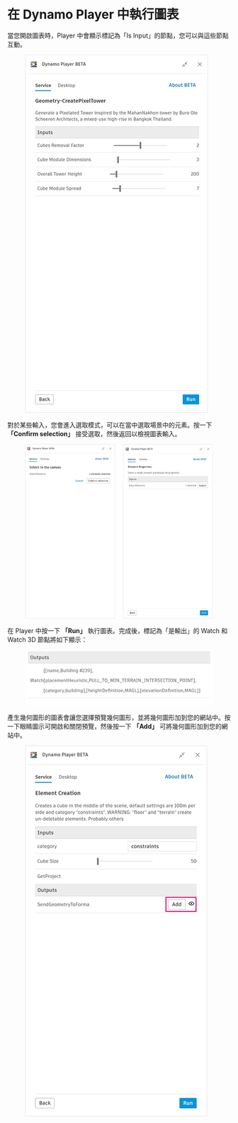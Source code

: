 # 在 Dynamo Player 中執行圖表

當您開啟圖表時，Player 中會顯示標記為「Is Input」的節點，您可以與這些節點互動。

<figure><img src="../.gitbook/assets/run-button.png" alt=""><figcaption></figcaption></figure>

對於某些輸入，您會進入選取模式，可以在當中選取場景中的元素。按一下 **「Confirm selection」** 接受選取，然後返回以檢視圖表輸入。

<figure><img src="../.gitbook/assets/selection-flow.png" alt=""><figcaption></figcaption></figure>

在 Player 中按一下 **「Run」** 執行圖表。完成後，標記為「是輸出」的 Watch 和 Watch 3D 節點將如下顯示：

<figure><img src="../.gitbook/assets/watch-output.png" alt=""><figcaption></figcaption></figure>

產生幾何圖形的圖表會讓您選擇預覽幾何圖形，並將幾何圖形加到您的網站中。按一下眼睛圖示可開啟和關閉預覽，然後按一下 **「Add」** 可將幾何圖形加到您的網站中。

<figure><img src="../.gitbook/assets/add.png" alt=""><figcaption></figcaption></figure>
